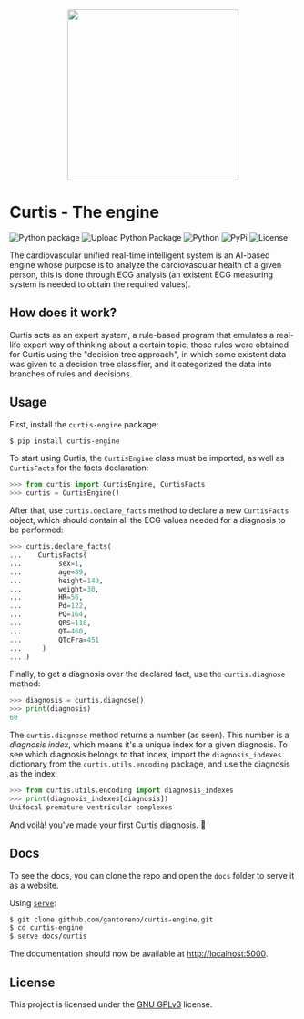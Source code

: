 <div align="center">
  <img src="assets/logo.svg" width="300" height="300"></img>
</div>

# Curtis - The engine

![Python package](https://github.com/gantoreno/curtis-engine/workflows/Python%20package/badge.svg) ![Upload Python Package](https://github.com/gantoreno/curtis-engine/workflows/Upload%20Python%20Package/badge.svg) ![Python](https://img.shields.io/badge/python-3.6%20%7C%203.7%20%7C%203.8-blue) ![PyPi](https://shields.io/pypi/v/curtis-engine.svg) ![License](https://img.shields.io/github/license/gantoreno/curtis-engine)

The cardiovascular unified real-time intelligent system is an AI-based engine whose purpose is to analyze the cardiovascular health of a given person, this is done through ECG analysis (an existent ECG measuring system is needed to obtain the required values).

## How does it work?

Curtis acts as an expert system, a rule-based program that emulates a real-life expert way of thinking about a certain topic, those rules were obtained for Curtis using the "decision tree approach", in which some existent data was given to a decision tree classifier, and it categorized the data into branches of rules and decisions.

## Usage

First, install the `curtis-engine` package:

```sh
$ pip install curtis-engine
```

To start using Curtis, the `CurtisEngine` class must be imported, as well as `CurtisFacts` for the facts declaration:

```python
>>> from curtis import CurtisEngine, CurtisFacts
>>> curtis = CurtisEngine()
```

After that, use `curtis.declare_facts` method to declare a new `CurtisFacts` object, which should contain all the ECG values needed for a diagnosis to be performed:

```python
>>> curtis.declare_facts(
...    CurtisFacts(
...         sex=1,
...         age=89,
...         height=140,
...         weight=30,
...         HR=56,
...         Pd=122,
...         PQ=164,
...         QRS=118,
...         QT=460,
...         QTcFra=451
...     )
... )
```

Finally, to get a diagnosis over the declared fact, use the `curtis.diagnose` method:

```python
>>> diagnosis = curtis.diagnose()
>>> print(diagnosis)
60
```

The `curtis.diagnose` method returns a number (as seen). This number is a _diagnosis index_, which means it's a unique index for a given diagnosis. To see which diagnosis belongs to that index, import the `diagnosis_indexes` dictionary from the `curtis.utils.encoding` package, and use the diagnosis as the index:

```python
>>> from curtis.utils.encoding import diagnosis_indexes
>>> print(diagnosis_indexes[diagnosis])
Unifocal premature ventricular complexes
```

And voilà! you've made your first Curtis diagnosis. 🎉

## Docs

To see the docs, you can clone the repo and open the `docs` folder to serve it as a website.

Using [`serve`](https://www.npmjs.com/package/serve):

```sh
$ git clone github.com/gantoreno/curtis-engine.git
$ cd curtis-engine
$ serve docs/curtis
```

The documentation should now be available at [http://localhost:5000](http://localhost:5000).

## License

This project is licensed under the [GNU GPLv3](https://www.gnu.org/licenses/gpl-3.0.html) license.
